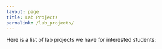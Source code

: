 ```yaml
---
layout: page
title: Lab Projects
permalink: /lab_projects/
---
```


Here is a list of lab projects we have for interested students:
